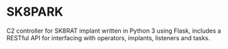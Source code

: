 # SK8PARK
C2 controller for SK8RAT implant written in Python 3 using Flask, includes a RESTful API for interfacing with operators, implants, listeners and tasks.
